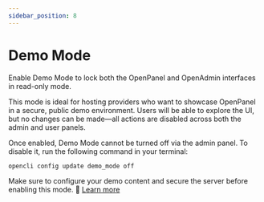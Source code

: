 ```yaml
---
sidebar_position: 8
---
```


# Demo Mode

Enable Demo Mode to lock both the OpenPanel and OpenAdmin interfaces in read-only mode.

This mode is ideal for hosting providers who want to showcase OpenPanel in a secure, public demo environment. Users will be able to explore the UI, but no changes can be made—all actions are disabled across both the admin and user panels.

Once enabled, Demo Mode cannot be turned off via the admin panel.
To disable it, run the following command in your terminal:
```
opencli config update demo_mode off
```

Make sure to configure your demo content and secure the server before enabling this mode. 📘 [Learn more](https://dev.openpanel.com/cli/config.html#Demo-mode)

